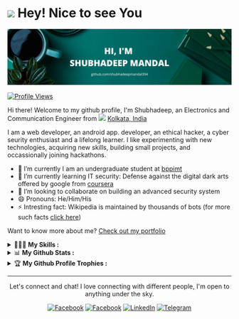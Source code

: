 <h1><img src="https://emojis.slackmojis.com/emojis/images/1531849430/4246/blob-sunglasses.gif?1531849430" width="30"/> Hey! Nice to see You </h1>

<a href="https://github.com/shubhadeepmandal394"><img src="https://github.com/shubhadeepmandal394/shubhadeepmandal394/blob/master/assets/githubBanner.png"></a>

[![Profile Views](https://komarev.com/ghpvc/?username=shubhadeepmandal394&color=4AB197&label=Profile+Views)](https://github.com/antonkomarev/github-profile-views-counter)

Hi there! Welcome to my github profile,
I'm Shubhadeep, an Electronics and Communication Engineer from <img src="https://image.flaticon.com/icons/svg/197/197419.svg" width="12"/> [Kolkata, India](https://en.wikipedia.org/wiki/Kolkata)

I am a web developer, an android app. developer, an ethical hacker, a cyber seurity enthusiast and a lifelong learner. I like experimenting with new technologies, acquiring new skills, building small projects, and occassionally joining hackathons.

- 🔭 I’m currently I am an undergraduate student at [bppimt](https://bppimt.ac.in)
- 🌱 I’m currently learning IT security: Defense against the digital dark arts offered by google from [coursera](https://www.coursera.org/user/3ab0ba756fb4a2f2b6e1975d3017d09a)
- 👯 I’m looking to collaborate on building an advanced security system
- 😄 Pronouns: He/Him/His
- ⚡ Intresting fact: Wikipedia is maintained by thousands of bots (for more such facts [click here](https://levelup.gitconnected.com/10-amazing-little-known-facts-about-technology-8dbbe27c20fd))

Want to know more about me? [Check out my portfolio](https://shubhadeepmandal394.netlify.app/)

<details>
<summary> 👨🏻‍💻 <b>My Skills :</b></summary>

<br>

![](https://img.shields.io/badge/Code-C-informational?style=flat&logo=c&logoColor=white&color=4AB197)
![](https://img.shields.io/badge/Code-React-informational?style=flat&logo=react&logoColor=white&color=4AB197)
![](https://img.shields.io/badge/Code-Python-informational?style=flat&logo=Python&logoColor=white&color=4AB197)
![](https://img.shields.io/badge/Code-Java-informational?style=flat&logo=Java&logoColor=white&color=4AB197)
![](https://img.shields.io/badge/Code-JavaScript-informational?style=flat&logo=JavaScript&logoColor=white&color=4AB197)
![](https://img.shields.io/badge/Code-MySQL-informational?style=flat&logo=MySQL&logoColor=white&color=4AB197)
![](https://img.shields.io/badge/Code-PHP-informational?style=flat&logo=PHP&logoColor=white&color=4AB197)
<br>

![](https://img.shields.io/badge/Test-Jest-informational?style=flat&logo=jest&logoColor=white&color=4AB197)
![](https://img.shields.io/badge/Test-Cypress-informational?style=flat&logo=Cypress&logoColor=white&color=4AB197)
<br>

![](https://img.shields.io/badge/Style-CSS-informational?style=flat&logo=CSS3&logoColor=white&color=4AB197)
![](https://img.shields.io/badge/Style-HTML-informational?style=flat&logo=HTML5&logoColor=white&color=4AB197)
<br>

![](https://img.shields.io/badge/Tools-Netlify-informational?style=flat&logo=netlify&logoColor=white&color=4AB197)
![](https://img.shields.io/badge/Tools-Xampp-informational?style=flat&logo=xampp&logoColor=white&color=4AB197)
<br>

</details>

<details>
 <summary> 📊 <b>My Github Stats :</b> </summary>
<br>
<p>
  <img src = "https://github-readme-stats.vercel.app/api?username=shubhadeepmandal394&show_icons=true&line_height=27&count_private=true&title_color=ffffff&text_color=c9cacc&icon_color=4AB097&bg_color=1A2B34" href="https://github.com/anuraghazra/github-readme-stats">
  <img src = "https://github-readme-stats.vercel.app/api/top-langs/?username=shubhadeepmandal394&hide=css,java,html&title_color=ffffff&line_height=27&text_color=c9cacc&icon_color=4AB197&bg_color=1A2B34">

</p>
</details>

<details>
 <summary> 🏆 <b>My Github Profile Trophies :</b> </summary>
<br>
<p>

[![trophy](https://github-profile-trophy.vercel.app/?username=shubhadeepmandal394&title=Commit,Repositories,Stars,Followers,PullRequest,Issues&theme=darkhub&no-frame=true&margin-w=2&no-bg=false)](https://github.com/ryo-ma/github-profile-trophy)

</p>
</details>

<hr>

<p align = "center"> Let's connect and chat! I love connecting with different people, I'm open to anything under the sky. </p>
<p align = "center">
<a href="https://www.facebook.com/shubhadeepmandal394/" target="_blank"><img alt="Facebook" src="https://img.shields.io/badge/Facebook-1877F2?style=for-the-badge&logo=facebook&logoColor=white"/></a>
<a href="https://twitter.com/shubhadeep394" target="_blank"><img alt="Facebook" src="https://img.shields.io/badge/Twitter-1DA1F2?style=for-the-badge&logo=twitter&logoColor=white"/></a>
<a href="https://www.linkedin.com/in/shubhadeepmandal394/" target="_blank"><img alt="LinkedIn" src="https://img.shields.io/badge/LinkedIn-0077B5?style=for-the-badge&logo=linkedin&logoColor=white" /></a>
<a href="https://t.me/shubhadeepmandal394" target="_blank"><img alt="Telegram" src="https://img.shields.io/badge/Telegram-2CA5E0?style=for-the-badge&logo=telegram&logoColor=white"></a></p>

<!--
**shubhadeepmandal394/shubhadeepmandal394** is a ✨ _special_ ✨ repository because its `README.md` (this file) appears on your GitHub profile.

Here are some ideas to get you started:

- 🔭 I’m currently working on ...
- 🌱 I’m currently learning ...
- 👯 I’m looking to collaborate on ...
- 🤔 I’m looking for help with ...
- 💬 Ask me about ...
- 📫 How to reach me: ...
- 😄 Pronouns: ...
- ⚡ Fun fact: ...
-->
